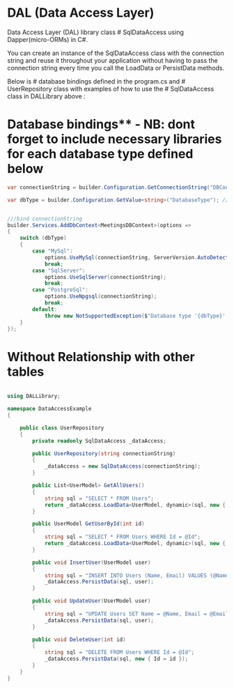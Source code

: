 # DAL (Data Access Layer)
Data Access Layer (DAL) library class # SqlDataAccess using Dapper(micro-ORMs) in C#.

You can create an instance of the SqlDataAccess class with the connection string and reuse it throughout your application without having to pass the connection string every time you call the LoadData or PersistData methods.

Below is # database bindings defined in the program.cs and # UserRepository class with examples of how to use the # SqlDataAccess class in DALLibrary above :


# Database bindings** - NB: dont forget to include necessary libraries for each database type defined below

```C#
var connectionString = builder.Configuration.GetConnectionString("DBConnection");

var dbType = builder.Configuration.GetValue<string>("DatabaseType"); // e.g., "MySql", "SqlServer", "PostgreSql" defined in your appsettings.json like this { "DatabaseType": "MySql" }


///bind connectionString
builder.Services.AddDbContext<MeetingsDBContext>(options =>
{
    switch (dbType)
    {
        case "MySql":
            options.UseMySql(connectionString, ServerVersion.AutoDetect(connectionString));
            break;
        case "SqlServer":
            options.UseSqlServer(connectionString);
            break;
        case "PostgreSql":
            options.UseNpgsql(connectionString);
            break;
        default:
            throw new NotSupportedException($"Database type '{dbType}' is not supported.");
    }
});

```

# Without Relationship with other tables
```C#

using DALLibrary;

namespace DataAccessExample
{

    public class UserRepository
    {
        private readonly SqlDataAccess _dataAccess;

        public UserRepository(string connectionString)
        {
            _dataAccess = new SqlDataAccess(connectionString);
        }

        public List<UserModel> GetAllUsers()
        {
            string sql = "SELECT * FROM Users";
            return _dataAccess.LoadData<UserModel, dynamic>(sql, new { });
        }

        public UserModel GetUserById(int id)
        {
            string sql = "SELECT * FROM Users WHERE Id = @Id";
            return _dataAccess.LoadData<UserModel, dynamic>(sql, new { Id = id }).FirstOrDefault();
        }

        public void InsertUser(UserModel user)
        {
            string sql = "INSERT INTO Users (Name, Email) VALUES (@Name, @Email)";
            _dataAccess.PersistData(sql, user);
        }

        public void UpdateUser(UserModel user)
        {
            string sql = "UPDATE Users SET Name = @Name, Email = @Email WHERE Id = @Id";
            _dataAccess.PersistData(sql, user);
        }

        public void DeleteUser(int id)
        {
            string sql = "DELETE FROM Users WHERE Id = @Id";
            _dataAccess.PersistData(sql, new { Id = id });
        }
    }
}

```

